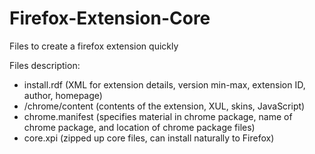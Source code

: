 Firefox-Extension-Core
======================

Files to create a firefox extension quickly

Files description:

- install.rdf (XML for extension details, version min-max, extension ID, author, homepage)
- /chrome/content (contents of the extension, XUL, skins, JavaScript)
- chrome.manifest (specifies material in chrome package, name of chrome package, and location of chrome package files) 
- core.xpi (zipped up core files, can install naturally to Firefox)



